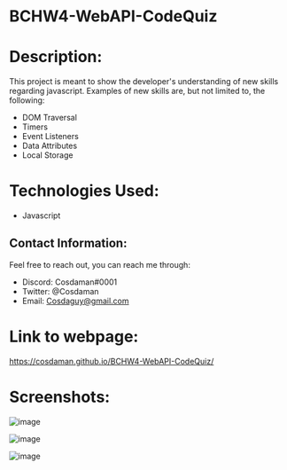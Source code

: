 # BCHW4-WebAPI-CodeQuiz

# Description:  
This project is meant to show the developer's understanding of new skills regarding javascript. Examples of new skills are, but not limited to, the following:  
- DOM Traversal
- Timers
- Event Listeners
- Data Attributes
- Local Storage

# Technologies Used:
- Javascript

## Contact Information:  
Feel free to reach out, you can reach me through:  
- Discord: Cosdaman#0001  
- Twitter: @Cosdaman  
- Email: Cosdaguy@gmail.com  

# Link to webpage:  
https://cosdaman.github.io/BCHW4-WebAPI-CodeQuiz/

# Screenshots:  

![image](https://user-images.githubusercontent.com/3162991/136621768-f17ce87f-166c-421b-bb3e-15c24226809c.png)

![image](https://user-images.githubusercontent.com/3162991/136621790-acc8f6ee-5b8a-4582-a64a-5ec51d7bc046.png)

![image](https://user-images.githubusercontent.com/3162991/136621815-9cbe3a6e-bf76-460f-8083-ba56c787d1d3.png)

